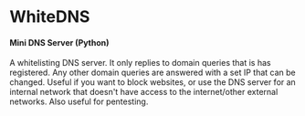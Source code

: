 # WhiteDNS
#### Mini DNS Server (Python)

A whitelisting DNS server. It only replies to domain queries that is has registered. Any other domain queries are answered with a set IP that can be changed. Useful if you want to block websites, or use the DNS server for an internal network that doesn't have access to the internet/other external networks. Also useful for pentesting.
